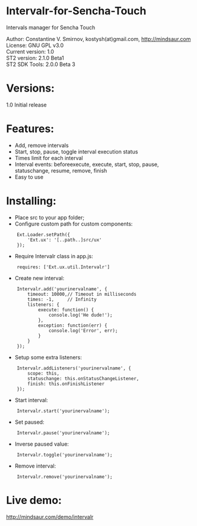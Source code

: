 Intervalr-for-Sencha-Touch
==========================

Intervals manager for Sencha Touch  

Author: Constantine V. Smirnov, kostysh(at)gmail.com, http://mindsaur.com    
License: GNU GPL v3.0    
Current version: 1.0    
ST2 version: 2.1.0 Beta1    
ST2 SDK Tools: 2.0.0 Beta 3

Versions:
=========
1.0 Initial release

Features:
=========
- Add, remove intervals
- Start, stop, pause, toggle interval execution status
- Times limit for each interval
- Interval events: beforeexecute, execute, start, stop, pause, statuschange, resume, remove, finish
- Easy to use 

Installing:
===========
- Place src to your app folder;
- Configure custom path for custom components: 
<!-- language: lang-js -->
        
        Ext.Loader.setPath({
            'Ext.ux': '[..path..]src/ux'
        });
- Require Intervalr class in app.js:
<!-- language: lang-js -->
        
        requires: ['Ext.ux.util.Intervalr']

- Create new interval:
<!-- language: lang-js -->
        
        Intervalr.add('yourinervalname', {
            timeout: 10000,// Timeout in milliseconds
            times: -1,     // Infinity
            listeners: {
                execute: function() {
                    console.log('He dude!');
                },
                exception: function(err) {
                    console.log('Error', err);
                }
            }
        });

- Setup some extra listeners:
<!-- language: lang-js -->
        
        Intervalr.addListeners('yourinervalname', {
            scope: this,
            statuschange: this.onStatusChangeListener,
            finish: this.onFinishListener
        });

- Start interval:
<!-- language: lang-js -->
        
        Intervalr.start('yourinervalname');

- Set paused:
<!-- language: lang-js -->
        
        Intervalr.pause('yourinervalname');

- Inverse paused value:
<!-- language: lang-js -->
        
        Intervalr.toggle('yourinervalname');

- Remove interval:
<!-- language: lang-js -->
        
        Intervalr.remove('yourinervalname');

Live demo: 
==========
http://mindsaur.com/demo/intervalr
